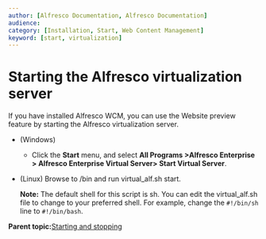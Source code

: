 ```yaml
---
author: [Alfresco Documentation, Alfresco Documentation]
audience: 
category: [Installation, Start, Web Content Management]
keyword: [start, virtualization]
---
```


# Starting the Alfresco virtualization server

If you have installed Alfresco WCM, you can use the Website preview feature by starting the Alfresco virtualization server.

-   \(Windows\)

    -   Click the **Start** menu, and select **All Programs \>****Alfresco Enterprise \> Alfresco Enterprise Virtual Server****\> Start **Virtual** Server**.
-   \(Linux\) Browse to /bin and run virtual\_alf.sh start.

    **Note:** The default shell for this script is sh. You can edit the virtual\_alf.sh file to change to your preferred shell. For example, change the `#!/bin/sh` line to `#!/bin/bash`.


**Parent topic:**[Starting and stopping](../concepts/start-stop-intro.md)

